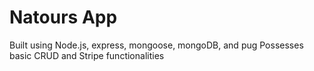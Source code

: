 # Natours App

Built using Node.js, express, mongoose, mongoDB, and pug
Possesses basic CRUD and Stripe functionalities
